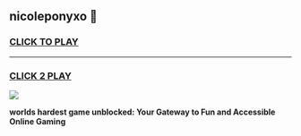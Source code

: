 
## nicoleponyxo 👋
<h3>
<a href="https://premium.freeplayer.one?title=nicoleponyxo&ref=13F">CLICK TO PLAY</a></h3>
<hr>

<h3>
<a href="https://premium.freeplayer.one?title=nicoleponyxo&ref=13F">CLICK 2 PLAY</a>
  
</h3>

<a href="https://premium.freeplayer.one?title=nicoleponyxo&ref=12F/"><img src="https://clearcache.store/games.png"></a>


**worlds hardest game unblocked: Your Gateway to Fun and Accessible Online Gaming**
